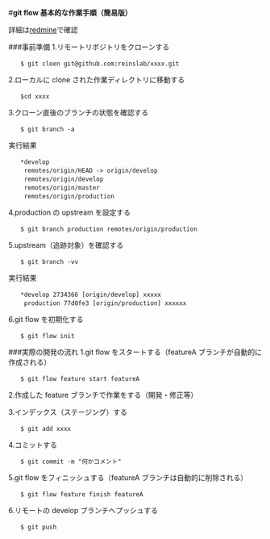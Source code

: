 #**git flow 基本的な作業手順（簡易版）**

詳細は[redmine](http://redmine.wellco-reins.com　”redmine")で確認

###事前準備
1.リモートリポジトリをクローンする

```
　　$ git cloen git@github.com:reinslab/xxxx.git
```
2.ローカルに clone された作業ディレクトリに移動する
```
　　$cd xxxx
```

3.クローン直後のブランチの状態を確認する
```
　　$ git branch -a
```
実行結果
```
　　*develop
　　 remotes/origin/HEAD -> origin/develop
　　 remotes/origin/develop
　　 remotes/origin/master
　　 remotes/origin/production
```
4.production の upstream を設定する
```
　　$ git branch production remotes/origin/production
```
5.upstream（追跡対象）を確認する
 ```
 　　$ git branch -vv
 ```
実行結果
 ```
　　*develop 2734366 [origin/develop] xxxxx
　　 production 77d0fe3 [origin/production] xxxxxx
```
6.git flow を初期化する
```
　　$ git flow init
```

###実際の開発の流れ
1.git flow をスタートする（featureA ブランチが自動的に作成される）
```
　　$ git flow feature start featureA
```
2.作成した feature ブランチで作業をする（開発・修正等）

3.インデックス（ステージング）する
```
　　$ git add xxxx
```
4.コミットする
```
　　$ git commit -m "何かコメント"
```
5.git flow をフィニッシュする（featureA ブランチは自動的に削除される）
```
　　$ git flow feature finish featureA
```
6.リモートの develop ブランチへプッシュする
```
　　$ git push
```
